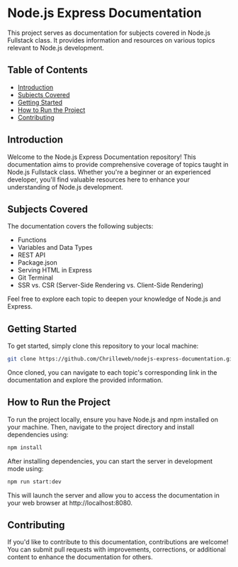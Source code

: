 # Node.js Express Documentation

This project serves as documentation for subjects covered in Node.js Fullstack class. It provides information and resources on various topics relevant to Node.js development.

## Table of Contents

- [Introduction](#introduction)
- [Subjects Covered](#subjects-covered)
- [Getting Started](#getting-started)
- [How to Run the Project](#how-to-run-the-project)
- [Contributing](#contributing)

## Introduction

Welcome to the Node.js Express Documentation repository! This documentation aims to provide comprehensive coverage of topics taught in Node.js Fullstack class. Whether you're a beginner or an experienced developer, you'll find valuable resources here to enhance your understanding of Node.js development.

## Subjects Covered

The documentation covers the following subjects:

- Functions
- Variables and Data Types
- REST API
- Package.json
- Serving HTML in Express
- Git Terminal
- SSR vs. CSR (Server-Side Rendering vs. Client-Side Rendering)

Feel free to explore each topic to deepen your knowledge of Node.js and Express.

## Getting Started

To get started, simply clone this repository to your local machine:

```bash
git clone https://github.com/Chrilleweb/nodejs-express-documentation.git
```

Once cloned, you can navigate to each topic's corresponding link in the documentation and explore the provided information.

## How to Run the Project

To run the project locally, ensure you have Node.js and npm installed on your machine. Then, navigate to the project directory and install dependencies using:

```bash
npm install
```

After installing dependencies, you can start the server in development mode using:

```bash
npm run start:dev
```

This will launch the server and allow you to access the documentation in your web browser at http://localhost:8080.

## Contributing

If you'd like to contribute to this documentation, contributions are welcome! You can submit pull requests with improvements, corrections, or additional content to enhance the documentation for others.
